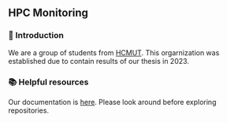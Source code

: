 ## HPC Monitoring

### 👋 Introduction

We are a group of students from [HCMUT](https://hcmut.edu.vn). This orgarnization was established due to contain results of our thesis in 2023.

<!-- Contribution guidelines - how can the community get involved? -->

### 📚 Helpful resources

Our documentation is [here](https://hpcmonitoring.github.io/docs). Please look around before exploring repositories.

<!-- 🍿 Fun facts - what does your team eat for breakfast? -->
